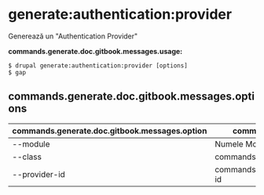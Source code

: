 # generate:authentication:provider
Generează un "Authentication Provider"

**commands.generate.doc.gitbook.messages.usage:**
```
$ drupal generate:authentication:provider [options]
$ gap  
```

## commands.generate.doc.gitbook.messages.options
commands.generate.doc.gitbook.messages.option | commands.generate.doc.gitbook.messages.details
-------|-------------
--module | Numele Modulului.
--class | commands.generate.authentication.provider.options.class
--provider-id | commands.generate.authentication.provider.options.provider-id
